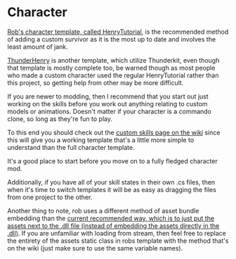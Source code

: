 # Character

[Rob's character template, called HenryTutorial](https://github.com/ArcPh1r3/HenryTutorial), is the recommended method of adding a custom survivor as it is the most up to date and involves the least amount of jank.


[ThunderHenry](https://github.com/Vale-X/Thunderkit-Henry) is another template, which utilize Thunderkit, even though that template is mostly complete too, be warned though as most people who made a custom character used the regular HenryTutorial rather than this project, so getting help from other may be more difficult.

If you are newer to modding, then I recommend that you start out just working on the skills before you work out anything relating to custom models or animations. Doesn't matter if your character is a commando clone, so long as they're fun to play.

To this end you should check out the [custom skills page on the wiki](https://risk-of-thunder.github.io/R2Wiki/Mod-Creation/Assets/Skills/) since this will give you a working template that's a little more simple to understand than the full character template.

It's a good place to start before you move on to a fully fledged character mod.

Additionally, if you have all of your skill states in their own .cs files, then when it's time to switch templates it will be as easy as dragging the files from one project to the other.

Another thing to note, rob uses a different method of asset bundle embedding than the [current recommended way, which is to just put the assets next to the .dll file (instead of embedding the assets directly in the .dll)](https://risk-of-thunder.github.io/R2Wiki/Mod-Creation/Assets/Loading-Assets/). If you are unfamiliar with loading from stream, then feel free to replace the entirety of the assets static class in robs template with the method that's on the wiki (just make sure to use the same variable names).